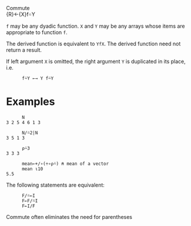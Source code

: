 <div class="heading">
  <div class="name">Commute</div>
  <div class="command">{R}←{X}f⍨Y</div>
</div>

`f` may be any dyadic function.  `X` and `Y` may be any arrays whose items are appropriate to function `f`.

The derived function is equivalent to `YfX`.  The derived function need not return a result.

If left argument `X` is omitted, the right argument `Y` is duplicated in its place, i.e.
```apl
      f⍨Y ←→ Y f⍨Y
```

# Examples
```apl
      N
3 2 5 4 6 1 3
 
      N/⍨2|N
3 5 1 3

      ⍴⍨3
3 3 3

      mean←+/∘(÷∘⍴⍨) ⍝ mean of a vector
      mean ⍳10
5.5
```

The following statements are equivalent:
```apl
      F/⍨←I
      F←F/⍨I
      F←I/F
```

Commute often eliminates the need for parentheses
